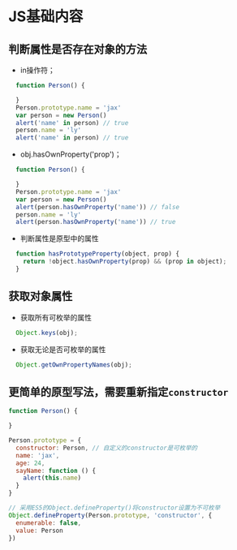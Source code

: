 # JS基础内容

## 判断属性是否存在对象的方法

* in操作符；

```javascript
  function Person() {

  }
  Person.prototype.name = 'jax'
  var person = new Person()
  alert('name' in person) // true
  person.name = 'ly'
  alert('name' in person) // true
```

* obj.hasOwnProperty('prop')；

```javascript
  function Person() {

  }
  Person.prototype.name = 'jax'
  var person = new Person()
  alert(person.hasOwnProperty('name')) // false
  person.name = 'ly'
  alert(person.hasOwnProperty('name')) // true
```

* 判断属性是原型中的属性

```javascript
  function hasPrototypeProperty(object, prop) {
    return !object.hasOwnProperty(prop) && (prop in object);
  }
```

## 获取对象属性

* 获取所有可枚举的属性
```javascript
  Object.keys(obj);
```
* 获取无论是否可枚举的属性
```javascript
  Object.getOwnPropertyNames(obj);
```

## 更简单的原型写法，需要重新指定`constructor`

```javascript
function Person() {

}

Person.prototype = {
  constructor: Person, // 自定义的constructor是可枚举的
  name: 'jax',
  age: 24,
  sayName: function () {
    alert(this.name)
  }
}

// 采用ES5的Object.defineProperty()将constructor设置为不可枚举
Object.defineProperty(Person.prototype, 'constructor', {
  enumerable: false,
  value: Person
})
```

